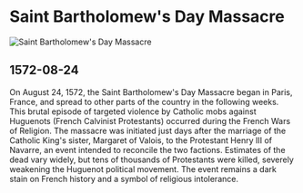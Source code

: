 # Saint Bartholomew's Day Massacre

![Saint Bartholomew's Day Massacre](https://www.mcba.ch/wp-content/uploads/2019/01/729_-DUBOIS_num4000_nr-2304x1398.jpg)

## 1572-08-24

On August 24, 1572, the Saint Bartholomew's Day Massacre began in Paris, France, and spread to other parts of the country in the following weeks. This brutal episode of targeted violence by Catholic mobs against Huguenots (French Calvinist Protestants) occurred during the French Wars of Religion. The massacre was initiated just days after the marriage of the Catholic King's sister, Margaret of Valois, to the Protestant Henry III of Navarre, an event intended to reconcile the two factions. Estimates of the dead vary widely, but tens of thousands of Protestants were killed, severely weakening the Huguenot political movement. The event remains a dark stain on French history and a symbol of religious intolerance.